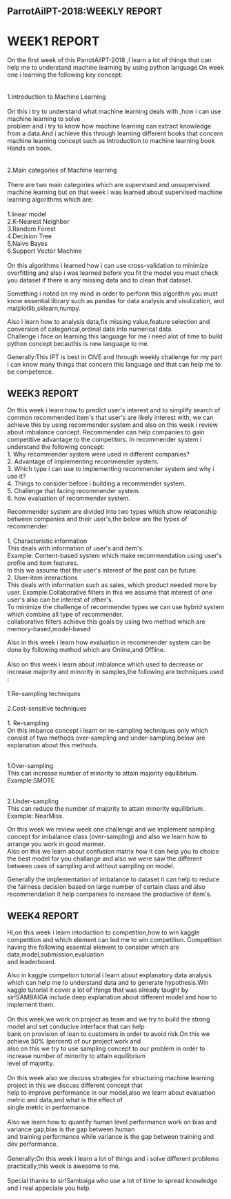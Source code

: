 ##                                ParrotAilPT-2018:WEEKLY REPORT
# WEEK1 REPORT
On the first week of this ParrotAilPT-2018 ,I learn a lot of things that can help me to understand machine 
learning  by using python language.On week one i learning the following key concept: </br>                                                     
        </br>   1.Introduction to Machine Learning </br>                                                                                                 
On this i try to understand what machine learning deals with ,how i can use machine learning to solve  
problem and I try to know how machine learning can extract knowledge from a data.And i achieve this through 
learning different books that concern machine learning concept such as Introduction to machine learning book
Hands on book.     </br>                                                                                                                               
          </br> 2.Main categories of Machine learning </br>                                                                                                  
There are two main categories which are supervised and unsupervised machine learning but on that week 
i was learned about supervised machine learning algorithms which are: </br>                                                                          
               1.linear model                                                                                                                               
               2.K-Nearest Neighbor                                                                                                         
               3.Random Forest                                                                                                                
               4.Decision Tree                                                                                                                   
               5.Naive Bayes                                                                                                                     
               6.Support Vector Machine   </br>                                                                                                       
On this algorithms i learned how i can use cross-validation to minimize overfitting and also i was learned 
before you fit the model you must check you dataset if there is any missing data and to clean that dataset.

Something i noted on my mind in order to perform this algorithm you must know essential library such as 
pandas for data analysis and visulization, and matplotlib,sklearn,numpy.

Also i learn how to analysis data,fix missing value,feature selection and conversion of categorical,ordinal 
data into numerical data.                                                                                                                   
Challenge i face on learning this language for me i need alot of time to build python concept becauthis is new language to me.

Generally:This IPT is best in CIVE and through weekly challenge for my part i can know many things that
concern this language and that can help me to be competence.
  
           




















## WEEK3 REPORT

  On this week i learn how to predict user's interest and to simplify search of common recommended item's that user's are likely interest with, we can achieve this by using recommender system and also on this week i review about imbalance concept.                  Recommender can help companies to gain competitive advantage to the competitors. In recommender system i understand the following concept:                                                                                                                                                                                                                                                                             </br>1.  Why recommender system were used in different companies?                                                                  
           2. Advantage of implementing recommender system.                                                                                     
           3. Which type i can use to implementing recommender system and why i use it?                                                          
           4. Things to consider before i building a recommender system.                                                                   
           5. Challenge that facing  recommender system.                                                                                         
           6. how evaluation of recommender system.
  
							  
   Recommender system are divided into two types which show relationship between companies and their user's,the below are the types of recommender:                                                         
          </br> 1. Characteristic information                                                                                                          
This deals with information of user's and item's.                                                                                         
Example: Content-based system which make recommendation using user's profile and item features.                                              
In this we assume that the user's interest of the past can be future.                                                                                                                                                                                                                                                                                                                                                                                                                                                                                                          </br>2. User-item interactions                                                                                                                                                                                         
 This deals with information such as sales, which product needed more by user.
 Example:Collaborative filters in this we assume that interest of one user's also can be interest of other's.                                  
 To minimize the challenge of recommender types we can use hybrid system which combine all type of recommender.</br>
                                                                                                                                      collaborative filters achieve this goals by using two method which are memory-based,model-based</br>
                
  Also in this week i learn how evaluation in recommender system can  be done by following method which are  Online,and Offline.</br>                                                                                                                                     
  Also on this week i learn about imbalance which used to decrease or increase majority and minority in samples,the following are techniques used :</br>
                   </br>1.Re-sampling techniques                     
                 </br>  2.Cost-sensitive techniques</br>
</br> 1. Re-sampling                                                                                                                                                                                                                                        
On this imbance concept i learn on re-sampling techniques only  which consist of two methods over-sampling and under-sampling,below are explanation about this methods.</br>

</br>  1.Over-sampling                                                                                                                             
This can increase number of minority to attain majority equilibrium.                                                                                 
Example:SMOTE                

 </br> 2.Under-sampling                                                                                                                      
This can reduce the number of majority to attain minority equilibrium.                                                                           
Example: NearMiss.</br>

On this week we review week one challenge and we implement sampling concept for imbalance class (over-sampling) and also we learn how to arrange you work in good manner.                                                                                                          
Also on this we learn about confusion matrix how it can help you to choice the best model for you challange and also we were saw the different between uses of sampling and without sampling on model.

Generally the implementation of imbalance to dataset it can help to reduce the fairness decision  based on large number of certain class and also recommendation it help companies to increase the productive of item's.</br>




##                                                         WEEK4 REPORT

  Hi,on this week i learn intoduction to competition,how to win kaggle competition and which element can led me to win  competition.
  Competition having the following essential element to consider which are data,model,submission,evaluation </br> and leaderboard.

   Also in kaggle competion tutorial i learn about explanatory data analysis which can help me to understand data and to generate 
  hypothesis.Win kaggle tutorial it cover a lot of things that was already taught by sir!SAMBAIGA include deep explanation about 
  different model and how to implement them.<br>     
    On this week,we work on project as team and we try to build the strong model and set conducive interface that can help </br> bank 
  on provision of loan to customers in order to avoid risk.On this we achieve 50% (percent) of our project work and </br>also on this 
  we try to use sampling concept to our problem in order to increase number of minority to attain equilibrium </br>level of majority.</br>       
     On this week also we discuss strategies for structuring machine learning project in this we discuss different 
   concept that</br>help to improve performance in our model,also we learn about evaluation metric and data,and what is the effect of </br>single metric in performance. </br>             
     Also we learn how to quantify human level performance work on bias and variance gap,bias is the gap between human </br> and training 
   performance while variance is the gap between training  and dev performance. </br>    
       Generally:On this week i learn a lot of things and i solve different problems practically,this week is awesome to me. 	
  </br>Special thanks to sir!Sambaiga who use a lot of time to spread knowledge and i real appeciate you help.
    	 
   
   
   
  
     
   
